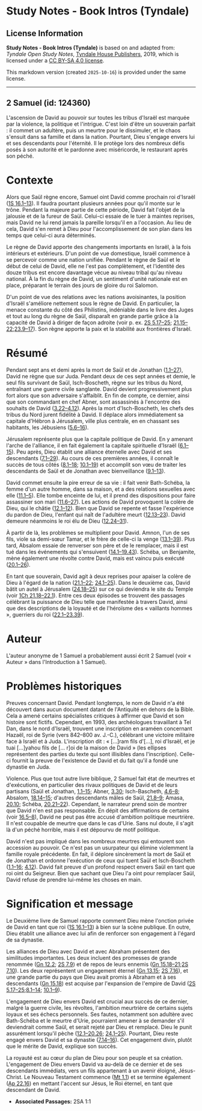 # Study Notes - Book Intros (Tyndale)

## License Information

**Study Notes - Book Intros (Tyndale)** is based on and adapted from: _Tyndale Open Study Notes_, [Tyndale House Publishers](https://tyndaleopenresources.com/), 2019, which is licensed under a [CC BY-SA 4.0 license](https://creativecommons.org/licenses/by-sa/4.0/legalcode.en).

This markdown version (created `2025-10-16`) is provided under the same license.



--------------------------------

## 2 Samuel (id: 124360)

L'ascension de David au pouvoir sur toutes les tribus d'Israël est marquée par la violence, la politique et l'intrigue. C'est loin d'être un souverain parfait : il commet un adultère, puis un meurtre pour le dissimuler, et le chaos s'ensuit dans sa famille et dans la nation. Pourtant, Dieu s'engage envers lui et ses descendants pour l'éternité. Il le protège lors des nombreux défis posés à son autorité et le pardonne avec miséricorde, le restaurant après son péché.

Contexte
========

Alors que Saül règne encore, Samuel oint David comme prochain roi d'Israël ([1S 16\.1–13](https://ref.ly/1Sam16:1-1Sam16:13)). Il faudra pourtant plusieurs années pour qu'il monte sur le trône. Pendant la majeure partie de cette période, David fait l'objet de la jalousie et de la fureur de Saül. Celui\-ci essaie de le tuer à maintes reprises, mais David ne lui rend jamais la pareille lorsqu'il en a l'occasion. Au lieu de cela, David s'en remet à Dieu pour l'accomplissement de son plan dans les temps que celui\-ci aura déterminés.

Le règne de David apporte des changements importants en Israël, à la fois intérieurs et extérieurs. D'un point de vue domestique, Israël commence à se percevoir comme une nation unifiée. Pendant le règne de Saül et le début de celui de David, elle ne l'est pas complètement, et l'identité des douze tribus est encore davantage vécue au niveau tribal qu'au niveau national. À la fin du règne de David, un sentiment d'unité nationale est en place, préparant le terrain des jours de gloire du roi Salomon.

D'un point de vue des relations avec les nations avoisinantes, la position d'Israël s'améliore nettement sous le règne de David. En particulier, la menace constante du côté des Philistins, indéniable dans le livre des Juges et tout au long du règne de Saül, disparaît en grande partie grâce à la capacité de David à diriger de façon adroite (voir p. ex. [2S 5\.17–25](https://ref.ly/2Sam5:17-2Sam5:25); [21\.15–22](https://ref.ly/2Sam21:15-2Sam21:22);[23\.9–17](https://ref.ly/2Sam23:9-2Sam23:17)). Son règne apporte la paix et la stabilité aux frontières d'Israël.

Résumé
======

Pendant sept ans et demi après la mort de Saül et de Jonathan ([1\.1–27](https://ref.ly/2Sam1:1-2Sam1:27)), David ne règne que sur Juda. Pendant deux de ces sept années et demie, le seul fils survivant de Saül, Isch\-Boscheth, règne sur les tribus du Nord, entraînant une guerre civile sanglante. David devient progressivement plus fort alors que son adversaire s'affaiblit. En fin de compte, ce dernier, ainsi que son commandant en chef Abner, sont assassinés à l'encontre des souhaits de David ([3\.22–4\.12](https://ref.ly/2Sam3:22-2Sam4:12)). Après la mort d'Isch\-Boscheth, les chefs des tribus du Nord jurent fidélité à David. Il déplace alors immédiatement sa capitale d'Hébron à Jérusalem, ville plus centrale, en en chassant ses habitants, les Jébusiens ([5\.6–16](https://ref.ly/2Sam5:6-2Sam5:16)).

Jérusalem représente plus que la capitale politique de David. En y amenant l'arche de l'alliance, il en fait également la capitale spirituelle d'Israël ([6\.1–15](https://ref.ly/2Sam6:1-2Sam6:15)). Peu après, Dieu établit une alliance éternelle avec David et ses descendants ([7\.1–29](https://ref.ly/2Sam7:1-2Sam7:29)). Au cours de ces premières années, il connaît le succès de tous côtés ([8\.1–18](https://ref.ly/2Sam8:1-2Sam8:18); [10\.1–19](https://ref.ly/2Sam10:1-2Sam10:19)) et accomplit son vœu de traiter les descendants de Saül et de Jonathan avec bienveillance ([9\.1–13](https://ref.ly/2Sam9:1-2Sam9:13)).

David commet ensuite la pire erreur de sa vie : il fait venir Bath\-Schéba, la femme d'un autre homme, dans sa maison, et a des relations sexuelles avec elle ([11\.1–5](https://ref.ly/2Sam11:1-2Sam11:5)). Elle tombe enceinte de lui, et il prend des dispositions pour faire assassiner son mari ([11\.6–27](https://ref.ly/2Sam11:6-2Sam11:27)). Les actions de David provoquent la colère de Dieu, qui le châtie ([12\.1–12](https://ref.ly/2Sam12:1-2Sam12:12)). Bien que David se repente et fasse l'expérience du pardon de Dieu, l'enfant qui naît de l'adultère meurt ([12\.13–23](https://ref.ly/2Sam12:13-2Sam12:23)). David demeure néanmoins le roi élu de Dieu ([12\.24–31](https://ref.ly/2Sam12:24-2Sam12:31)).

À partir de là, les problèmes se multiplient pour David. Amnon, l'un de ses fils, viole sa demi\-sœur Tamar, et le frère de celle\-ci la venge ([13\.1–39](https://ref.ly/2Sam13:1-2Sam13:39)). Plus tard, Absalom essaie de renverser son père et de le remplacer, mais il est tué dans les événements qui s'ensuivent ([14\.1–19\.43](https://ref.ly/2Sam14:1-2Sam19:43)). Schéba, un Benjamite, mène également une révolte contre David, mais est vaincu puis exécuté ([20\.1–26](https://ref.ly/2Sam20:1-2Sam20:26)).

En tant que souverain, David agit à deux reprises pour apaiser la colère de Dieu à l'égard de la nation ([21\.1–22](https://ref.ly/2Sam21:1-2Sam21:22); [24\.1–25](https://ref.ly/2Sam24:1-2Sam24:25)). Dans le deuxième cas, David bâtit un autel à Jérusalem ([24\.18–25](https://ref.ly/2Sam24:18-2Sam24:25)) sur ce qui deviendra le site du Temple (voir [1Ch 21\.18–22\.1](https://ref.ly/1Chr21:18-1Chr22:1)). Entre ces deux épisodes se trouvent des passages célébrant la puissance de Dieu telle que manifestée à travers David, ainsi que des descriptions de la loyauté et de l'héroïsme des « vaillants hommes », guerriers du roi ([22\.1–23\.39](https://ref.ly/2Sam22:1-2Sam23:39)).

Auteur
======

L'auteur anonyme de 1 Samuel a probablement aussi écrit 2 Samuel (voir « Auteur » dans l'Introduction à 1 Samuel).

Problèmes historiques
=====================

Preuves concernant David. Pendant longtemps, le nom de David n'a été découvert dans aucun document datant de l'Antiquité en dehors de la Bible. Cela a amené certains spécialistes critiques à affirmer que David et son histoire sont fictifs. Cependant, en 1993, des archéologues travaillant à Tel Dan, dans le nord d'Israël, trouvent une inscription en araméen concernant Hazaël, roi de Syrie (vers 842–800 av. J.\-C.), célébrant une victoire militaire face à Israël et à Juda. L'inscription dit : « \[...]ram fils d'\[...], roi d'Israël, et je tuai \[...]yahou fils de \[... r]oi de la maison de David » (les ellipses représentent des parties du texte qui sont illisibles dans l'inscription). Celle\-ci fournit la preuve de l'existence de David et du fait qu'il a fondé une dynastie en Juda.

Violence. Plus que tout autre livre biblique, 2 Samuel fait état de meurtres et d'exécutions, en particulier des rivaux politiques de David et de leurs partisans (Saül et Jonathan, [1\.1–15](https://ref.ly/2Sam1:1-2Sam1:15); Abner, [3\.30](https://ref.ly/2Sam3:30); Isch\-Bascheth, [4\.6–8](https://ref.ly/2Sam4:6-2Sam4:8); Absalom, [18\.14–15](https://ref.ly/2Sam18:14-2Sam18:15); d'autres descendants mâles de Saül, [21\.8–9](https://ref.ly/2Sam21:8-2Sam21:9); Amasa, [20\.10](https://ref.ly/2Sam20:10); Schéba, [20\.21–22](https://ref.ly/2Sam20:21-2Sam20:22)). Cependant, le narrateur prend soin de montrer que David n'en est pas responsable. En dépit des affirmations de certains (voir [16\.5–8](https://ref.ly/2Sam16:5-2Sam16:8)), David ne peut pas être accusé d'ambition politique meurtrière. Il n'est coupable de meurtre que dans le cas d'Urie. Sans nul doute, il s'agit là d'un péché horrible, mais il est dépourvu de motif politique.

David n'est pas impliqué dans les nombreux meurtres qui entourent son accession au pouvoir. Ce n'est pas un usurpateur qui élimine violemment la famille royale précédente. En fait, il déplore sincèrement la mort de Saül et de Jonathan et ordonne l'exécution de ceux qui tuent Saül et Isch\-Boscheth ([1\.1–16](https://ref.ly/2Sam1:1-2Sam1:16); [4\.12](https://ref.ly/2Sam4:12)). David fait preuve d'un profond respect envers Saül en tant que roi oint du Seigneur. Bien que sachant que Dieu l'a oint pour remplacer Saül, David refuse de prendre lui\-même les choses en main.

Signification et message
========================

Le Deuxième livre de Samuel rapporte comment Dieu mène l'onction privée de David en tant que roi ([1S 16\.1–13](https://ref.ly/1Sam16:1-1Sam16:13)) à bien sur la scène publique. En outre, Dieu établit une alliance avec lui afin de renforcer son engagement à l'égard de sa dynastie.

Les alliances de Dieu avec David et avec Abraham présentent des similitudes importantes. Les deux incluent des promesses de grande renommée ([Gn 12\.2](https://ref.ly/Gen12:2); [2S 7\.9](https://ref.ly/2Sam7:9)) et de repos de leurs ennemis ([Gn 15\.18–21](https://ref.ly/Gen15:18-Gen15:21);[2S 7\.10](https://ref.ly/2Sam7:10)). Les deux représentent un engagement éternel ([Gn 13\.15](https://ref.ly/Gen13:15); [2S 7\.16](https://ref.ly/2Sam7:16)), et une grande partie du pays que Dieu avait promis à Abraham et à ses descendants ([Gn 15\.18](https://ref.ly/Gen15:18)) est acquise par l'expansion de l'empire de David ([2S 5\.17–25](https://ref.ly/2Sam5:17-2Sam5:25);[8\.1–14](https://ref.ly/2Sam8:1-2Sam8:14); [10\.1–9](https://ref.ly/2Sam10:1-2Sam10:9)).

L'engagement de Dieu envers David est crucial aux succès de ce dernier, malgré la guerre civile, les révoltes, l'ambition meurtrière de certains sujets loyaux et ses échecs personnels. Ses fautes, notamment son adultère avec Bath\-Schéba et le meurtre d'Urie, pourraient amener à se demander s'il deviendrait comme Saül, et serait rejeté par Dieu et remplacé. Dieu le punit assurément lorsqu'il pèche ([12\.1–20\.26](https://ref.ly/2Sam12:1-2Sam20:26); [24\.1–25](https://ref.ly/2Sam24:1-2Sam24:25)). Pourtant, Dieu reste engagé envers David et sa dynastie ([7\.14–16](https://ref.ly/2Sam7:14-2Sam7:16)). Cet engagement divin, plutôt que le mérite de David, explique son succès.

La royauté est au cœur du plan de Dieu pour son peuple et sa création. L'engagement de Dieu envers David va au\-delà de ce dernier et de ses descendants immédiats, vers un fils appartenant à un avenir éloigné, Jésus\-Christ. Le Nouveau Testament commence ([Mt 1\.1](https://ref.ly/Matt1:1)) et se termine également ([Ap 22\.16](https://ref.ly/Rev22:16)) en mettant l'accent sur Jésus, le Roi éternel, en tant que descendant de David.

* **Associated Passages:** 2SA 1:1

